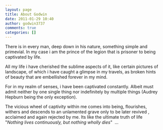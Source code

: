 ```yaml
---
layout: page
title: About Godwin
date: 2011-01-29 10:40
author: godwin3737
comments: true
categories: []
---
```

There is in every man, deep down in his nature, something simple and primevial. In my case i am the prince of the legion that is prisoner to being captivated by life.

All my life i have cherished the sublime aspects of it, like certain pictures of landscape, of which i have caught a glimpse in my travels, as broken hints of beauty that are embellished forever in my mind.

For in my realm of senses, i have been captivated constantly. Albeit must admit neither by one single thing nor indefinitely by multiple things (Audrey Hepburn being the only exception).

The vicious wheel of captivity within me comes into being, flourishes, withers and descends to an unlamented grave only to be later revived , acclaimed and again rejected by me. Its like the ultimate truth of life "<em>Nothing lives continuously, but nothing wholly dies</em>"  ...
